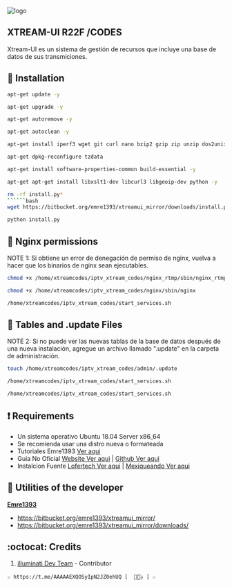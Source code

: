 ﻿![logo](https://github.com/AAAAAEXQOSyIpN2JZ0ehUQ/IPTV/blob/master/Imagenes/xtreamui-R22F.jpg)

## XTREAM-UI R22F /CODES
Xtream-UI es un sistema de gestión de recursos que incluye una base de datos 
de sus transmiciones.

## :book: Installation
```bash
apt-get update -y 
```
```bash
apt-get upgrade -y
```
```bash
apt-get autoremove -y
```
```bash
apt-get autoclean -y
```
```bash
apt-get install iperf3 wget git curl nano bzip2 gzip zip unzip dos2unix iftop htop nload speedometer screen perl bc ca-certificate -y
```
```bash
apt-get dpkg-reconfigure tzdata
```
```bash
apt-get install software-properties-common build-essential -y
```
```bash
apt-get apt-get install libxslt1-dev libcurl3 libgeoip-dev python -y
```
```bash
rm -rf install.py* 
``````bash
wget https://bitbucket.org/emre1393/xtreamui_mirror/downloads/install.py 
```
```bash
python install.py 
```

## :book: Nginx permissions
NOTE 1: Si obtiene un error de denegación de permiso de nginx, vuelva a hacer que los binarios de nginx sean ejecutables.
```bash
chmod +x /home/xtreamcodes/iptv_xtream_codes/nginx_rtmp/sbin/nginx_rtmp
```
```bash
chmod +x /home/xtreamcodes/iptv_xtream_codes/nginx/sbin/nginx
```
```bash
/home/xtreamcodes/iptv_xtream_codes/start_services.sh
```

## :book: Tables and .update Files
NOTE 2: Si no puede ver las nuevas tablas de la base de datos después de una nueva instalación, agregue un archivo llamado ".update" en la carpeta de administración.
```bash
touch /home/xtreamcodes/iptv_xtream_codes/admin/.update
```
```bash
/home/xtreamcodes/iptv_xtream_codes/start_services.sh
```
```bash
/home/xtreamcodes/iptv_xtream_codes/start_services.sh
```

## :heavy_exclamation_mark: Requirements
* Un sistema operativo Ubuntu 18.04 Server x86_64
* Se recomienda usar una distro nueva o formateada
* Tutoriales Emre1393 [Ver aqui](https://www.youtube.com/playlist?list=PLJB51brdC_w7dTDxi1MPqiuk3JH5U2ekn)
* Guia No Oficial [Website Ver aqui](https://xtream-ui.org/xtream-ui-r22f) | [Github Ver aqui](https://github.com/xtream-ui-org/xtream-ui-install)
* Instalcion Fuente [Lofertech Ver aqui](https://lofertech.com/xtream-ui-installation) | [Mexiqueando Ver aqui](https://mexiqueando.site/xtream-ui-r22f-instalacion-paso-a-paso/)

## :book: Utilities of the developer
**[Emre1393](https://bitbucket.org/emre1393/xtreamui_mirror/src/master)**
* https://bitbucket.org/emre1393/xtreamui_mirror/
* https://bitbucket.org/emre1393/xtreamui_mirror/downloads/

## :octocat: Credits
1. [illuminati Dev Team](https://t.me/AAAAAEXQOSyIpN2JZ0ehUQ) - Contributor 
```
☆ https://t.me/AAAAAEXQOSyIpN2JZ0ehUQ [  ⃘⃤꙰✰ ] ☆
```
